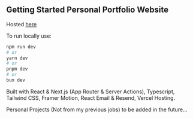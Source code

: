 ## Getting Started Personal Portfolio Website

Hosted [here](https://clemente-portfolio.vercel.app)

To run locally use:

```bash
npm run dev
# or
yarn dev
# or
pnpm dev
# or
bun dev
```
Built with React & Next.js (App Router & Server Actions), Typescript, Tailwind CSS, Framer Motion, React Email & Resend, Vercel Hosting.

Personal Projects (Not from my previous jobs) to be added in the future...
